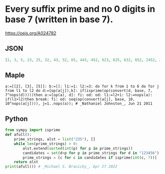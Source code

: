 # Every suffix prime and no 0 digits in base 7 \(written in base 7\)\.
https://oeis.org/A024782
## JSON
```JSON
[2, 3, 5, 23, 25, 32, 43, 52, 65, 443, 452, 623, 625, 632, 652, 2452, 2623, 6625, 6652, 42623, 642623, 6642623]
```
## Maple
```Maple
a:=[[2], [3], [5]]: b:=[]: l1:=1: l2:=3: do for k from 1 to 6 do for j from l1 to l2 do d:=[op(a[j]),k]: if(isprime(op(convert(d, base, 7, 7^nops(d)))))then a:=[op(a), d]: fi: od: od: l1:=l2+1: l2:=nops(a): if(l1>l2)then break: fi: od: seq(op(convert(a[j], base, 10, 10^nops(a[j]))), j=1..nops(a)); # _Nathaniel Johnston_, Jun 21 2011
```
## Python
```Python
from sympy import isprime
def afull():
    prime_strings, alst = list("235"), []
    while len(prime_strings) > 0:
        alst.extend(sorted(int(p) for p in prime_strings))
        candidates = set(d+p for p in prime_strings for d in "123456")
        prime_strings = [c for c in candidates if isprime(int(c, 7))]
    return alst
print(afull()) # _Michael S. Branicky_, Apr 27 2022
```
